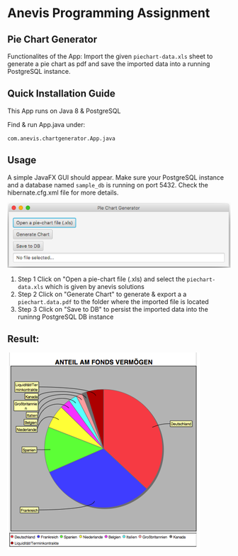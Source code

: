 # Anevis Programming Assignment

## Pie Chart Generator

Functionalites of the App: 
Import the given ```piechart-data.xls``` sheet to generate a pie chart as pdf and save the imported data into a running PostgreSQL instance.

## Quick Installation Guide

This App runs on Java 8 & PostgreSQL

Find & run App.java under:

```
com.anevis.chartgenerator.App.java
```

## Usage

A simple JavaFX GUI should appear. Make sure your PostgreSQL instance and a database named ```sample_db``` is running on port 5432. Check the hibernate.cfg.xml file for more details.

![GUI](chartGeneratorGui.png)

1. Step 1
Click on "Open a pie-chart file (.xls) and select the ```piechart-data.xls``` which is given by anevis solutions
2. Step 2
Click on "Generate Chart" to generate & export a a ```piechart.data.pdf``` to the folder where the imported file is located
3. Step 3
Click on "Save to DB" to persist the imported data into the runinng PostgreSQL DB instance

## Result:

![Pie Chart](result.png)